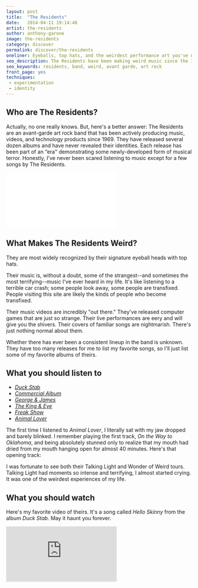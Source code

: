 ```yaml
---
layout: post
title:  "The Residents"
date:   2014-04-11 19:14:46
artist: the-residents
author: anthony-garone
image: the-residents
category: discover
permalink: discover/the-residents
oneliner: Eyeballs, top hats, and the weirdest performance art you've never heard.
seo_description: The Residents have been making weird music since the 1960s and continue to terrify listeners to this day.
seo_keywords: residents, band, weird, avant garde, art rock
front_page: yes
techniques:
 - experimentation
 - identity
---
```

## Who are The Residents?

Actually, no one really knows. But, here's a better answer: The Residents are an avant-garde art rock band that has been actively producing music, videos, and technology products since 1969. They have released several dozen albums and have never revealed their identities. Each release has been part of an “era" demonstrating some newly-developed form of musical terror. Honestly, I've never been scared listening to music except for a few songs by The Residents.

<div class="video-wrapper">
<iframe src="//www.youtube.com/embed/-9LsCc2XgJw" frameborder="0" allowfullscreen=""></iframe>
</div>

## What Makes The Residents Weird?

They are most widely recognized by their signature eyeball heads with top hats.

Their music is, without a doubt, some of the strangest--and sometimes the most terrifying--music I've ever heard in my life. It's like listening to a terrible car crash; some people look away, some people are transfixed. People visiting this site are likely the kinds of people who become transfixed.

Their music videos are incredibly "out there." They've released computer games that are just so strange. Their live performances are eery and will give you the shivers. Their covers of familiar songs are nightmarish. There's just nothing normal about them.

Whether there has ever been a consistent lineup in the band is unknown. They have too many releases for me to list my favorite songs, so I'll just list some of my favorite albums of theirs.

## What you should listen to

- *[Duck Stab](http://en.wikipedia.org/wiki/Duck_Stab/Buster_%26_Glen)*
- *[Commercial Album](http://en.wikipedia.org/wiki/Commercial_Album)*
- *[George &amp; James](http://en.wikipedia.org/wiki/George_%26_James)*
- *[The King &amp; Eye](http://en.wikipedia.org/wiki/The_King_%26_Eye)*
- *[Freak Show](http://en.wikipedia.org/wiki/Freak_Show/Freak_Show_Soundtrack)*
- *[Animal Lover](http://en.wikipedia.org/wiki/Animal_Lover)*

The first time I listened to *Animal Lover*, I literally sat with my jaw dropped and barely blinked. I remember playing the first track, *On the Way to Oklahoma*, and being absolutely stunned only to realize that my mouth had dried from my mouth hanging open for almost 40 minutes. Here's that opening track:

I was fortunate to see both their Talking Light and Wonder of Weird tours. Talking Light had moments so intense and terrifying, I almost started crying. It was one of the weirdest experiences of my life.

## What you should watch

Here's my favorite video of theirs. It's a song called *Hello Skinny* from the album *Duck Stab*. May it haunt you forever.

<div class="video-wrapper">
<iframe class="youtube-player" type="text/html" src="http://www.youtube.com/embed/AvJiyOPmsJs" allowfullscreen="" frameborder="0"></iframe>
</div>
